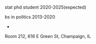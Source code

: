 
stat phd student 2020-2025(expected)


bs in politics 2013-2020

-


Room 212, 616 E Green St, Champaign, IL 

